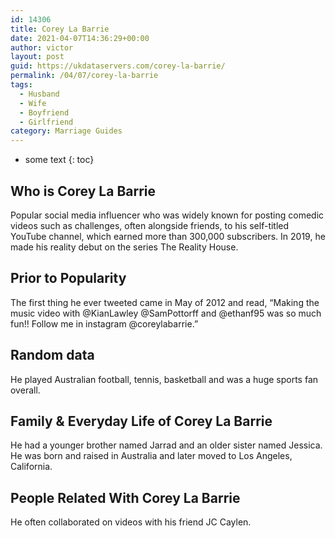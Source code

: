 ```yaml
---
id: 14306
title: Corey La Barrie
date: 2021-04-07T14:36:29+00:00
author: victor
layout: post
guid: https://ukdataservers.com/corey-la-barrie/
permalink: /04/07/corey-la-barrie
tags:
  - Husband
  - Wife
  - Boyfriend
  - Girlfriend
category: Marriage Guides
---
```


* some text
{: toc}


## Who is Corey La Barrie



Popular social media influencer who was widely known for posting comedic videos such as challenges, often alongside friends, to his self-titled YouTube channel, which earned more than 300,000 subscribers. In 2019, he made his reality debut on the series The Reality House. 

                
                
                
## Prior to Popularity



The first thing he ever tweeted came in May of 2012 and read, &#8220;Making the music video with @KianLawley @SamPottorff and @ethanf95 was so much fun!! Follow me in instagram @coreylabarrie.&#8221; 

                
                
                
## Random data



He played Australian football, tennis, basketball and was a huge sports fan overall. 

                
                
                
## Family & Everyday Life of Corey La Barrie



He had a younger brother named Jarrad and an older sister named Jessica. He was born and raised in Australia and later moved to Los Angeles, California. 

                
                
                
## People Related With Corey La Barrie



He often collaborated on videos with his friend JC Caylen. 

                
              
            
          
          
          